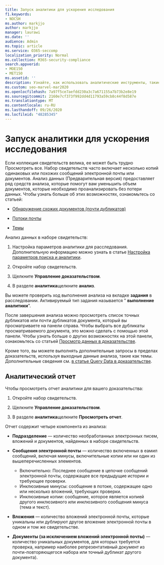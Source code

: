 ```yaml
---
title: Запуск аналитики для ускорения исследования
f1.keywords:
- NOCSH
ms.author: markjjo
author: markjjo
manager: laurawi
ms.date: ''
audience: Admin
ms.topic: article
ms.service: O365-seccomp
localization_priority: Normal
ms.collection: M365-security-compliance
search.appverid:
- MOE150
- MET150
ms.assetid: ''
description: Узнайте, как использовать аналитические инструменты, такие как поиск повторяющихся сообщений, почтовые потоки и темы для ускорения расследования.
ms.custom: seo-marvel-mar2020
ms.openlocfilehash: 7a97f5ce7aefdd230a3c7a671155a7b73b2e8e19
ms.sourcegitcommit: 2160e7cf373f992dd4d11793a59cb8c44f8d587e
ms.translationtype: MT
ms.contentlocale: ru-RU
ms.lasthandoff: 09/26/2020
ms.locfileid: "48285345"
---
```

# <a name="run-analytics-to-investigate-faster"></a>Запуск аналитики для ускорения исследования

Если коллекция свидетельств велика, ее может быть трудно Просмотреть все. Набор свидетельств часто включает несколько копий одинаковых или похожих сообщений электронной почты или документов. Анализ данных (Предварительная версия) предоставляет ряд средств анализа, которые помогут вам уменьшить объем документов, которые необходимо проанализировать без потери данных. Чтобы узнать больше об этих возможностях, ознакомьтесь со статьей:

- [Обнаружение схожих документов (почти дубликатов)](near-duplicates.md)

- [Потоки почты](email-threading.md)

- [Темы](themes.md)

Анализ данных в наборе свидетельств:

1. Настройка параметров аналитики для расследования. Дополнительную информацию можно узнать в статье [Настройка параметров поиска и аналитики](configure-search-analytics-settings.md).

2. Откройте набор свидетельств.

3. Щелкните **Управление доказательством**.

4. В разделе **аналитика**щелкните **анализ**.

Вы можете проверить ход выполнения анализа на вкладке **задания** в расследовании. Активируемый тип задания называется " **выполнение аналитики**".

 После завершения анализа можно просмотреть список точных дубликатов или почти дубликатов документа, который вы просматриваете на панели справа. Чтобы выбрать все дубликаты просматриваемого документа, это можно сделать с помощью этой панели. Чтобы узнать больше о других возможностях на этой панели, ознакомьтесь со статьей [Просмотр данных в доказательстве](review-data-in-evidence.md). 

Кроме того, вы можете выполнять дополнительные запросы в пределах доказательств, используя выходные данные анализа, такие как темы. Дополнительные сведения см. [в статье Query Data в доказательстве](evidence-query.md).

## <a name="analytics-report"></a>Аналитический отчет

Чтобы просмотреть отчет аналитики для вашего доказательства:

1. Откройте набор свидетельств.

2. Щелкните **Управление доказательством**.

3. В разделе **аналитика**щелкните **Просмотреть отчет**.

Отчет содержит четыре компонента из анализа:

- **Подразделение** — количество необработанных электронных писем, вложений и документов, найденных в наборе свидетельств.

- **Сообщения электронной почты** — количество включенных в еамил сообщений, включая минусы, включительные копии или ни один из вышеперечисленных элементов.
   - Включительно: Последнее сообщение в цепочке сообщений электронной почты, содержащее все предыдущие истории и требующее проверки.
   - Инклюзивные минусы: сообщение в потоке, содержащее одно или несколько вложений, требующих проверки.
   - Инклюзивные копии: сообщение, которое является копией другого инклюзивного или инклюзивного сообщения минуса (тема и текст).

- **Вложения** — количество вложений электронной почты, которые уникальны или дублируют другое вложение электронной почты в одном и том же свидетельстве.

- **Документы (за исключением вложений электронной почты)** — количество уникальных документов, для которых требуется проверка, например наиболее репрезентативный документ из почти-повторяющегося набора или точный дубликат другого документа).
